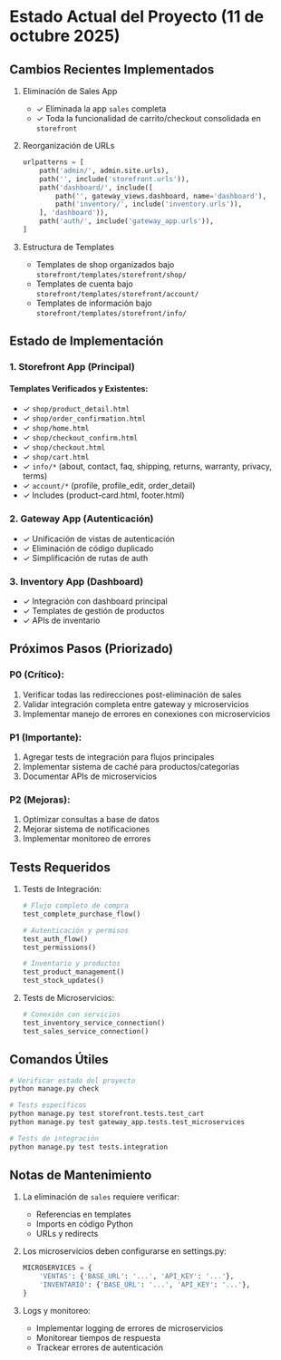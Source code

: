 # Estado Actual del Proyecto (11 de octubre 2025)

## Cambios Recientes Implementados

1. Eliminación de Sales App
   - ✓ Eliminada la app `sales` completa
   - ✓ Toda la funcionalidad de carrito/checkout consolidada en `storefront`

2. Reorganización de URLs
   ```python
   urlpatterns = [
       path('admin/', admin.site.urls),
       path('', include('storefront.urls')),
       path('dashboard/', include([
           path('', gateway_views.dashboard, name='dashboard'),
           path('inventory/', include('inventory.urls')),
       ], 'dashboard')),
       path('auth/', include('gateway_app.urls')),
   ]
   ```

3. Estructura de Templates
   - Templates de shop organizados bajo `storefront/templates/storefront/shop/`
   - Templates de cuenta bajo `storefront/templates/storefront/account/`
   - Templates de información bajo `storefront/templates/storefront/info/`

## Estado de Implementación

### 1. Storefront App (Principal)

#### Templates Verificados y Existentes:
- ✓ `shop/product_detail.html`
- ✓ `shop/order_confirmation.html`
- ✓ `shop/home.html`
- ✓ `shop/checkout_confirm.html`
- ✓ `shop/checkout.html`
- ✓ `shop/cart.html`
- ✓ `info/*` (about, contact, faq, shipping, returns, warranty, privacy, terms)
- ✓ `account/*` (profile, profile_edit, order_detail)
- ✓ Includes (product-card.html, footer.html)

### 2. Gateway App (Autenticación)

- ✓ Unificación de vistas de autenticación
- ✓ Eliminación de código duplicado
- ✓ Simplificación de rutas de auth

### 3. Inventory App (Dashboard)

- ✓ Integración con dashboard principal
- ✓ Templates de gestión de productos
- ✓ APIs de inventario

## Próximos Pasos (Priorizado)

### P0 (Crítico):
1. Verificar todas las redirecciones post-eliminación de sales
2. Validar integración completa entre gateway y microservicios
3. Implementar manejo de errores en conexiones con microservicios

### P1 (Importante):
1. Agregar tests de integración para flujos principales
2. Implementar sistema de caché para productos/categorías
3. Documentar APIs de microservicios

### P2 (Mejoras):
1. Optimizar consultas a base de datos
2. Mejorar sistema de notificaciones
3. Implementar monitoreo de errores

## Tests Requeridos

1. Tests de Integración:
   ```python
   # Flujo completo de compra
   test_complete_purchase_flow()
   
   # Autenticación y permisos
   test_auth_flow()
   test_permissions()
   
   # Inventario y productos
   test_product_management()
   test_stock_updates()
   ```

2. Tests de Microservicios:
   ```python
   # Conexión con servicios
   test_inventory_service_connection()
   test_sales_service_connection()
   ```

## Comandos Útiles

```bash
# Verificar estado del proyecto
python manage.py check

# Tests específicos
python manage.py test storefront.tests.test_cart
python manage.py test gateway_app.tests.test_microservices

# Tests de integración
python manage.py test tests.integration
```

## Notas de Mantenimiento

1. La eliminación de `sales` requiere verificar:
   - Referencias en templates
   - Imports en código Python
   - URLs y redirects

2. Los microservicios deben configurarse en settings.py:
   ```python
   MICROSERVICES = {
       'VENTAS': {'BASE_URL': '...', 'API_KEY': '...'},
       'INVENTARIO': {'BASE_URL': '...', 'API_KEY': '...'},
   }
   ```

3. Logs y monitoreo:
   - Implementar logging de errores de microservicios
   - Monitorear tiempos de respuesta
   - Trackear errores de autenticación
